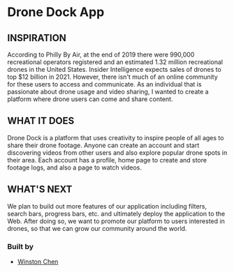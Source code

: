 # Drone Dock App 

## INSPIRATION

According to Philly By Air, at the end of 2019 there were 990,000 recreational operators registered and an estimated 1.32 million recreational drones in the United States. Insider Intelligence expects sales of drones to top $12 billion in 2021. However, there isn't much of an online community for these users to access and communicate. As an individual that is passionate about drone usage and video sharing, I wanted to create a platform where drone users can come and share content.

## WHAT IT DOES

Drone Dock is a platform that uses creativity to inspire people of all ages to share their drone footage. Anyone can create an account and start discovering videos from other users and also explore popular drone spots in their area. Each account has a profile, home page to create and store footage logs, and also a page to watch videos.

## WHAT'S NEXT

We plan to build out more features of our application including filters, search bars, progress bars, etc. and ultimately deploy the application to the Web. After doing so, we want to promote our platform to users interested in drones, so that we can grow our community around the world.

### Built by 
* [Winston Chen](https://www.linkedin.com/in/winston-c/)
